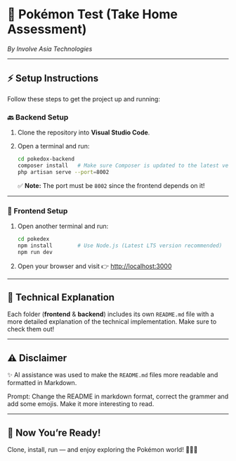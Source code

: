 # 🐉 Pokémon Test (Take Home Assessment)

*By Involve Asia Technologies*

---

## ⚡ Setup Instructions

Follow these steps to get the project up and running:

### 🔙 Backend Setup

1. Clone the repository into **Visual Studio Code**.
2. Open a terminal and run:

   ```bash
   cd pokedox-backend
   composer install   # Make sure Composer is updated to the latest version
   php artisan serve --port=8002
   ```

   ✅ **Note:** The port must be `8002` since the frontend depends on it!

---

### 🎨 Frontend Setup

1. Open another terminal and run:

   ```bash
   cd pokedex
   npm install        # Use Node.js (Latest LTS version recommended)
   npm run dev
   ```
2. Open your browser and visit 👉 [http://localhost:3000](http://localhost:3000)

---

## 📖 Technical Explanation

Each folder (**frontend** & **backend**) includes its own `README.md` file with a more detailed explanation of the technical implementation. Make sure to check them out!

---

## ⚠️ Disclaimer

✨ AI assistance was used to make the `README.md` files more readable and formatted in Markdown.

Prompt: Change the README in markdown format, correct the grammer and add some emojis. Make it more interesting to read.

---

## 🎉 Now You’re Ready!

Clone, install, run — and enjoy exploring the Pokémon world! 🧑‍💻🔥
